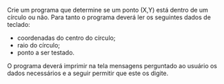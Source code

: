 Crie um programa que determine se um ponto (X,Y) está dentro de um círculo ou não. Para tanto o programa deverá ler os seguintes dados de teclado:  
- coordenadas do centro do círculo;  
- raio do círculo;  
- ponto a ser testado.  

O programa deverá imprimir na tela mensagens perguntado ao usuário os dados necessários e a seguir permitir que este os digite.
